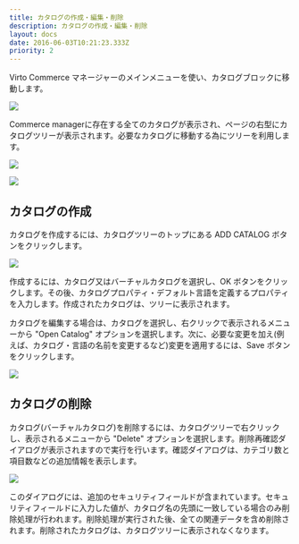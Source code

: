 ```yaml
---
title: カタログの作成・編集・削除
description: カタログの作成・編集・削除
layout: docs
date: 2016-06-03T10:21:23.333Z
priority: 2
---
```

Virto Commerce マネージャーのメインメニューを使い、カタログブロックに移動します。

![](../../../../assets/images/docs/001-catalogs-in-bar.PNG)

Commerce managerに存在する全てのカタログが表示され、ページの右型にカタログツリーが表示されます。必要なカタログに移動する為にツリーを利用します。

![](../../../../assets/images/docs/002-catalog-tree.PNG)

![](../../../../assets/images/docs/003-view-catalog.PNG)

## カタログの作成

カタログを作成するには、カタログツリーのトップにある ADD CATALOG ボタンをクリックします。

![](../../../../assets/images/docs/008-added-catalog.PNG)

作成するには、カタログ又はバーチャルカタログを選択し、OK ボタンをクリックします。その後、カタログプロパティ・デフォルト言語を定義するプロパティを入力します。作成されたカタログは、ツリーに表示されます。

カタログを編集する場合は、カタログを選択し、右クリックで表示されるメニューから "Open Catalog" オプションを選択します。次に、必要な変更を加え(例えば、カタログ・言語の名前を変更するなど)変更を適用するには、Save ボタンをクリックします。

![](../../../../assets/images/docs/011-edit-catalog.PNG)

## カタログの削除

カタログ(バーチャルカタログ)を削除するには、カタログツリーで右クリックし、表示されるメニューから "Delete" オプションを選択します。削除再確認ダイアログが表示されますので実行を行います。確認ダイアログは、カテゴリ数と項目数などの追加情報を表示します。

![](../../../../assets/images/docs/ConfirmationCatalogDelete.PNG)

このダイアログには、追加のセキュリティフィールドが含まれています。セキュリティフィールドに入力した値が、カタログ名の先頭に一致している場合のみ削除処理が行われます。削除処理が実行された後、全ての関連データを含め削除されます。削除されたカタログは、カタログツリーに表示されなくなります。